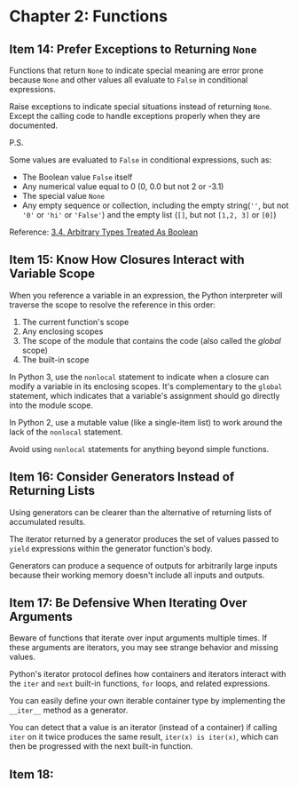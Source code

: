 # Chapter 2: Functions

## Item 14: Prefer Exceptions to Returning `None`

Functions that return `None` to indicate special meaning are error prone because `None` and other values all evaluate to `False` in conditional expressions.

Raise exceptions to indicate special situations instead of returning `None`. Except the calling code to handle exceptions properly when they are documented.

P.S.

Some values are evaluated to `False` in conditional expressions, such as:
+ The Boolean value `False` itself
+ Any numerical value equal to 0 (0, 0.0 but not 2 or -3.1)
+ The special value `None`
+ Any empty sequence or collection, including the empty string(`''`, but not `'0'` or `'hi'` or `'False'`) and the empty list (`[]`, but not `[1,2, 3]` or `[0]`)

Reference: [3.4. Arbitrary Types Treated As Boolean](http://anh.cs.luc.edu/python/hands-on/3.1/handsonHtml/boolean.html)

## Item 15: Know How Closures Interact with Variable Scope

When you reference a variable in an expression, the Python interpreter will traverse the scope to resolve the reference in this order:
1. The current function's scope
2. Any enclosing scopes
3. The scope of the module that contains the code (also called the *global* scope)
4. The built-in scope

In Python 3, use the `nonlocal` statement to indicate when a closure can modify a variable in its enclosing scopes. It's complementary to the `global` statement, which indicates that a variable's assignment should go directly into
the module scope.

In Python 2, use a mutable value (like a single-item list) to work around the lack of the `nonlocal` statement.

Avoid using `nonlocal` statements for anything beyond simple functions.

## Item 16: Consider Generators Instead of Returning Lists

Using generators can be clearer than the alternative of returning lists of accumulated results.

The iterator returned by a generator produces the set of values passed to `yield` expressions within the generator function's body.

Generators can produce a sequence of outputs for arbitrarily large inputs because their working memory doesn't include all inputs and outputs.

## Item 17: Be Defensive When Iterating Over Arguments

Beware of functions that iterate over input arguments multiple times. If these arguments are iterators, you may see strange behavior and missing values.

Python's iterator protocol defines how containers and iterators interact with the `iter` and `next` built-in functions, `for` loops, and related expressions.

You can easily define your own iterable container type by implementing the `__iter__` method as a generator.

You can detect that a value is an iterator (instead of a container) if calling `iter` on it twice produces the same result, `iter(x) is iter(x)`, which can then be progressed with the next built-in function.

## Item 18:
